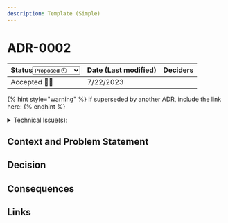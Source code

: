 ```yaml
---
description: Template (Simple)
---
```


# ADR-0002

<table><thead><tr><th>Status<select><option value="8772f7114af24aaf98b2c3a753283e2f" label="Proposed 🕙" color="blue"></option><option value="d64a2fdbdd3847f4a401f78391077122" label="Rejected 👎🏼" color="blue"></option><option value="ed24828f2ed0424291140c548176e842" label="Accepted 👍🏼" color="blue"></option><option value="9337432d4c0e4e79bdf87233ed933041" label="Deprecated ☠️" color="blue"></option><option value="4c964f1c8bcb4f079b0cced4edd35349" label="Superseded ➡️" color="blue"></option><option value="52f56a9790044953827dda30f1bf4507" label="In Progress 📌" color="blue"></option></select></th><th>Date (Last modified)</th><th data-type="users" data-multiple>Deciders</th></tr></thead><tbody><tr><td><span data-option="ed24828f2ed0424291140c548176e842">Accepted 👍🏼</span></td><td>7/22/2023</td><td></td></tr></tbody></table>

{% hint style="warning" %}
If superseded by another ADR, include the link here:
{% endhint %}

<details>

<summary>Technical Issue(s):</summary>



</details>

## Context and Problem Statement



## Decision



## Consequences



## Links

